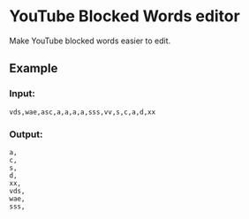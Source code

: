 # YouTube Blocked Words editor

Make YouTube blocked words easier to edit. 

## Example

### Input:
```
vds,wae,asc,a,a,a,a,sss,vv,s,c,a,d,xx
```


### Output:
```
a,  
c,  
s,  
d,  
xx,  
vds,  
wae,  
sss,
```
